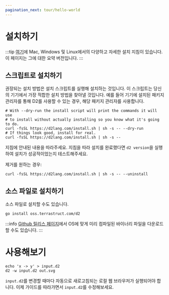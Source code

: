 ```yaml
---
pagination_next: tour/hello-world
---
```


# 설치하기

:::tip
[여기](https://github.com/terrastruct/d2/blob/master/docs/INSTALL.md)에 Mac, Windows 및 Linux에서의 다양하고 자세한 설치 지침이 있습니다.
이 페이지는 그에 대한 요약 버전입니다.
:::

## 스크립트로 설치하기

권장되는 설치 방법은 설치 스크립트를 실행해 설치하는 것입니다.
이 스크립트는 당신의 기기에서 가장 적합한 설치 방법을 찾아낼 것입니다.
예를 들어 기기에 설치된 패키지 관리자를 통해 D2를 사용할 수 있는 경우, 해당 패키지 관리자를 사용합니다.

```shell
# With --dry-run the install script will print the commands it will use
# to install without actually installing so you know what it's going to do.
curl -fsSL https://d2lang.com/install.sh | sh -s -- --dry-run
# If things look good, install for real.
curl -fsSL https://d2lang.com/install.sh | sh -s --
```

지침에 안내된 내용을 따라주세요.
지침을 따라 설치를 완료했다면 `d2 version`을 실행하여 설치가 성공적이었는지 테스트해주세요.

제거를 원하는 경우:

```shell
curl -fsSL https://d2lang.com/install.sh | sh -s -- --uninstall
```

## 소스 파일로 설치하기

소스 파일로 설치할 수도 있습니다.

```shell
go install oss.terrastruct.com/d2
```

:::info
[Github 릴리스 페이지](https://github.com/terrastruct/d2/releases)에서 OS에 맞게 미리 컴파일된 바이너리 파일을 다운로드할 수도 있습니다.
:::

# 사용해보기

```shell
echo 'x -> y' > input.d2
d2 -w input.d2 out.svg
```

`input.d2`를 변경할 때마다 자동으로 새로고침되는 로컬 웹 브라우저가 실행되어야 합니다. 이제 가이드를 따라가면서 `input.d2`를 수정해보세요.
